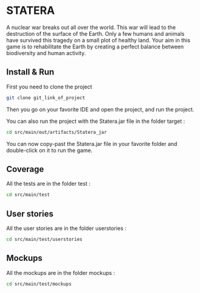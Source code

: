 # STATERA

A nuclear war breaks out all over the world. This war will lead to the destruction of the surface of the Earth. Only a few humans and animals have survived this tragedy on a small plot of healthy land.
Your aim in this game is to rehabilitate the Earth by creating a perfect balance between biodiversity and human activity.

## Install & Run

First you need to clone the project

```bash
git clone git_link_of_project
````

Then you go on your favorite IDE and open the project, and run the project.

You can also run the project with the Statera.jar file in the folder target :
```bash
cd src/main/out/artifacts/Statera_jar
```
You can now copy-past the Statera.jar file in your favorite folder and double-click on it to run the game.


## Coverage

All the tests are in the folder test :
```bash
cd src/main/test
```

## User stories

All the user stories are in the folder userstories :
```bash
cd src/main/test/userstories
```

## Mockups

All the mockups are in the folder mockups :
```bash
cd src/main/test/mockups
```